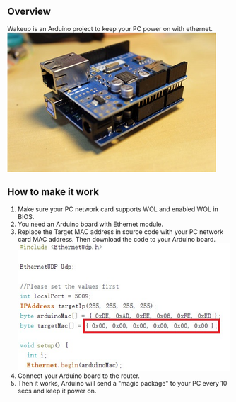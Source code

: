 ## Overview
Wakeup is an Arduino project to keep your PC power on with ethernet.
![photo](images/photo.jpg)

## How to make it work
1. Make sure your PC network card supports WOL and enabled WOL in BIOS.
2. You need an Arduino board with Ethernet module.
3. Replace the Target MAC address in source code with your PC network card MAC address. Then download the code to your Arduino board.
![code](images/code.jpg)
4. Connect your Arduino board to the router.
5. Then it works, Arduino will send a "magic package" to your PC every 10 secs and keep it power on.
